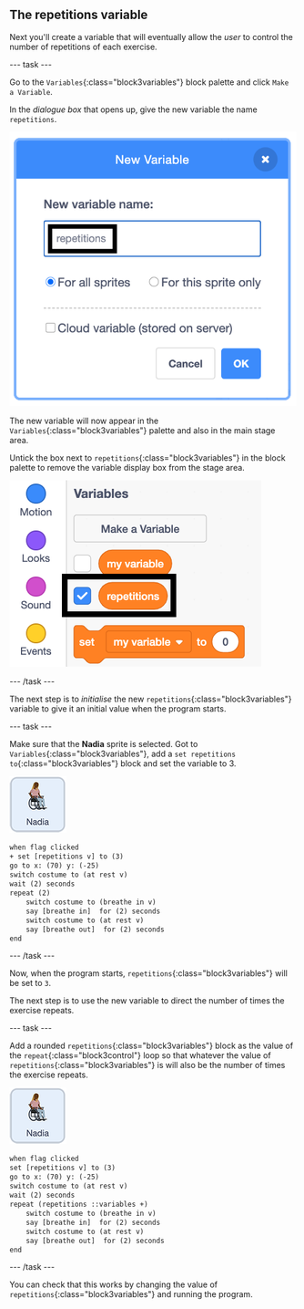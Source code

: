 ## The repetitions variable

Next you'll create a variable that will eventually allow the _user_ to control the number of repetitions of each exercise.

--- task ---

Go to the `Variables`{:class="block3variables"} block palette and click `Make a Variable`.

In the _dialogue box_ that opens up, give the new variable the name `repetitions`.

![Making a new variable dialogue box](images/createRepetitionsVariable.png)

The new variable will now appear in the `Variables`{:class="block3variables"} palette and also in the main stage area. 

Untick the box next to `repetitions`{:class="block3variables"} in the block palette to remove the variable display box from the stage area.

![Untick the repetitions variable](images/untickRepetitionsVariable.png)

--- /task ---

The next step is to _initialise_ the new `repetitions`{:class="block3variables"} variable to give it an initial value when the program starts.

--- task ---

Make sure that the **Nadia** sprite is selected. Got to `Variables`{:class="block3variables"}, add a `set repetitions to`{:class="block3variables"} block and set the variable to 3.

![Nadia sprite icon](images/nadia_sprite.png)

```blocks3
when flag clicked
+ set [repetitions v] to (3)
go to x: (70) y: (-25)
switch costume to (at rest v)
wait (2) seconds
repeat (2)
    switch costume to (breathe in v)
    say [breathe in]  for (2) seconds
    switch costume to (at rest v)
    say [breathe out]  for (2) seconds
end
```

--- /task ---

Now, when the program starts, `repetitions`{:class="block3variables"} will be set to `3`.

The next step is to use the new variable to direct the number of times the exercise repeats. 

--- task ---

Add a rounded `repetitions`{:class="block3variables"} block as the value of the `repeat`{:class="block3control"} loop so that whatever the value of `repetitions`{:class="block3variables"} is will also be the number of times the exercise repeats.

![Nadia sprite icon](images/nadia_sprite.png)

```blocks3
when flag clicked
set [repetitions v] to (3)
go to x: (70) y: (-25)
switch costume to (at rest v)
wait (2) seconds
repeat (repetitions ::variables +)
    switch costume to (breathe in v)
    say [breathe in]  for (2) seconds
    switch costume to (at rest v)
    say [breathe out]  for (2) seconds
end
```

--- /task ---

You can check that this works by changing the value of `repetitions`{:class="block3variables"} and running the program.
